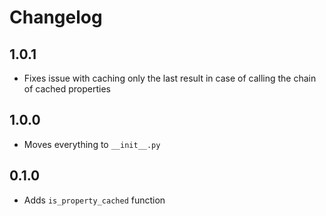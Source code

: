 # Changelog

## 1.0.1
* Fixes issue with caching only the last result in case of calling the chain of cached
properties

## 1.0.0
* Moves everything to `__init__.py`

## 0.1.0
* Adds `is_property_cached` function
